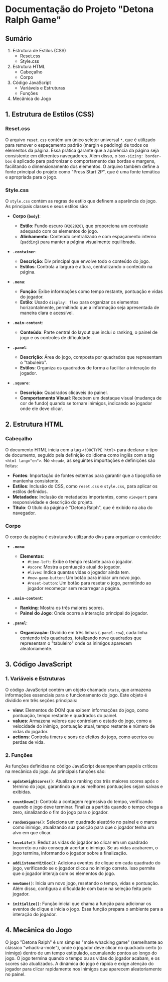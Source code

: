 # Documentação do Projeto "Detona Ralph Game"

## Sumário
1. Estrutura de Estilos (CSS)
   - Reset.css
   - Style.css
2. Estrutura HTML
   - Cabeçalho
   - Corpo
3. Código JavaScript
   - Variáveis e Estruturas
   - Funções
4. Mecânica do Jogo

## 1. Estrutura de Estilos (CSS)

### Reset.css
O arquivo `reset.css` contém um único seletor universal `*`, que é utilizado para remover o espaçamento padrão (margin e padding) de todos os elementos da página. Essa prática garante que a aparência da página seja consistente em diferentes navegadores. Além disso, o `box-sizing: border-box` é aplicado para padronizar o comportamento das bordas e margens, facilitando o dimensionamento dos elementos. O arquivo também define a fonte principal do projeto como "Press Start 2P", que é uma fonte temática e apropriada para o jogo.

### Style.css
O `style.css` contém as regras de estilo que definem a aparência do jogo. As principais classes e seus estilos são:

- **Corpo (`body`)**:
  - **Estilo**: Fundo escuro (`#202020`), que proporciona um contraste adequado com os elementos do jogo.
  - **Alinhamento**: Conteúdo centralizado e com espaçamento interno (`padding`) para manter a página visualmente equilibrada.

- **`.container`**:
  - **Descrição**: Div principal que envolve todo o conteúdo do jogo.
  - **Estilos**: Controla a largura e altura, centralizando o conteúdo na página.

- **`.menu`**:
  - **Função**: Exibe informações como tempo restante, pontuação e vidas do jogador.
  - **Estilo**: Usado `display: flex` para organizar os elementos horizontalmente, permitindo que a informação seja apresentada de maneira clara e acessível.

- **`.main-content`**:
  - **Conteúdo**: Parte central do layout que inclui o ranking, o painel de jogo e os controles de dificuldade.

- **`.panel`**:
  - **Descrição**: Área do jogo, composta por quadrados que representam o "tabuleiro".
  - **Estilos**: Organiza os quadrados de forma a facilitar a interação do jogador.

- **`.square`**:
  - **Descrição**: Quadrados clicáveis do painel.
  - **Comportamento Visual**: Recebem um destaque visual (mudança de cor de fundo) quando se tornam inimigos, indicando ao jogador onde ele deve clicar.

## 2. Estrutura HTML

### Cabeçalho
O documento HTML inicia com a tag `<!DOCTYPE html>` para declarar o tipo de documento, seguido pela definição do idioma como inglês com a tag `<html lang="en">`. No `<head>`, as seguintes importações e definições são feitas:
- **Fontes**: Importação de fontes externas para garantir que a tipografia se mantenha consistente.
- **Estilos**: Inclusão do CSS, como `reset.css` e `style.css`, para aplicar os estilos definidos.
- **Metadados**: Inclusão de metadados importantes, como `viewport` para responsividade e descrição do projeto.
- **Título**: O título da página é "Detona Ralph", que é exibido na aba do navegador.

### Corpo
O corpo da página é estruturado utilizando divs para organizar o conteúdo:
- **`.menu`**:
  - **Elementos**:
    - `#time-left`: Exibe o tempo restante para o jogador.
    - `#score`: Mostra a pontuação atual do jogador.
    - `#lives`: Indica quantas vidas o jogador ainda tem.
    - `#new-game-button`: Um botão para iniciar um novo jogo.
    - `#reset-button`: Um botão para resetar o jogo, permitindo ao jogador recomeçar sem recarregar a página.

- **`.main-content`**:
  - **Ranking**: Mostra os três maiores scores.
  - **Painel do Jogo**: Onde ocorre a interação principal do jogador.

- **`.panel`**:
  - **Organização**: Dividido em três linhas (`.panel-row`), cada linha contendo três quadrados, totalizando nove quadrados que representam o "tabuleiro" onde os inimigos aparecem aleatoriamente.

## 3. Código JavaScript

### 1. Variáveis e Estruturas
O código JavaScript contém um objeto chamado `state`, que armazena informações essenciais para o funcionamento do jogo. Este objeto é dividido em três seções principais:
- **view**: Elementos do DOM que exibem informações do jogo, como pontuação, tempo restante e quadrados do painel.
- **values**: Armazena valores que controlam o estado do jogo, como a velocidade do inimigo, pontuação atual, tempo restante e número de vidas do jogador.
- **actions**: Controla timers e sons de efeitos do jogo, como acertos ou perdas de vida.

### 2. Funções
As funções definidas no código JavaScript desempenham papéis críticos na mecânica do jogo. As principais funções são:
- **`updateHighScores()`**: Atualiza o ranking dos três maiores scores após o término do jogo, garantindo que as melhores pontuações sejam salvas e exibidas.
  
- **`countDown()`**: Controla a contagem regressiva do tempo, verificando quando o jogo deve terminar. Finaliza a partida quando o tempo chega a zero, sinalizando o fim do jogo para o jogador.
  
- **`randomSquare()`**: Seleciona um quadrado aleatório no painel e o marca como inimigo, atualizando sua posição para que o jogador tenha um alvo em que clicar.

- **`loseLife()`**: Reduz as vidas do jogador ao clicar em um quadrado incorreto ou não conseguir acertar o inimigo. Se as vidas acabarem, o jogo termina, informando o jogador sobre a finalização.

- **`addListenerHitBox()`**: Adiciona eventos de clique em cada quadrado do jogo, verificando se o jogador clicou no inimigo correto. Isso permite que o jogador interaja com os elementos do jogo.

- **`newGame()`**: Inicia um novo jogo, resetando o tempo, vidas e pontuação. Além disso, configura a dificuldade com base na seleção feita pelo jogador.

- **`initialize()`**: Função inicial que chama a função para adicionar os eventos de clique e inicia o jogo. Essa função prepara o ambiente para a interação do jogador.

## 4. Mecânica do Jogo
O jogo "Detona Ralph" é um simples "mole whacking game" (semelhante ao clássico "whack-a-mole"), onde o jogador deve clicar no quadrado certo (o inimigo) dentro de um tempo estipulado, acumulando pontos ao longo do jogo. O jogo termina quando o tempo ou as vidas do jogador acabam, e os scores são atualizados. A dinâmica do jogo é rápida e exige atenção do jogador para clicar rapidamente nos inimigos que aparecem aleatoriamente no painel.
